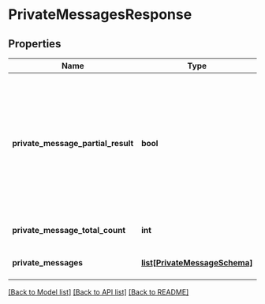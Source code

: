 # PrivateMessagesResponse


## Properties
Name | Type | Description | Notes
------------ | ------------- | ------------- | -------------
**private_message_partial_result** | **bool** | Indicates whether response contains partial result. It could be in case when request took too long and was terminated by timeout. | [optional] 
**private_message_total_count** | **int** | Total count of matched messages. | 
**private_messages** | [**list[PrivateMessageSchema]**](PrivateMessageSchema.md) | List of &#x60;Private messages&#x60;. | [optional] 

[[Back to Model list]](../README.md#documentation-for-models) [[Back to API list]](../README.md#documentation-for-api-endpoints) [[Back to README]](../README.md)


